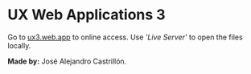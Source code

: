 # UX Web Applications 3

Go to [ux3.web.app](https://alejocux3.web.app) to online access. Use *'Live Server'* to open the files locally.

**Made by:** José Alejandro Castrillón.